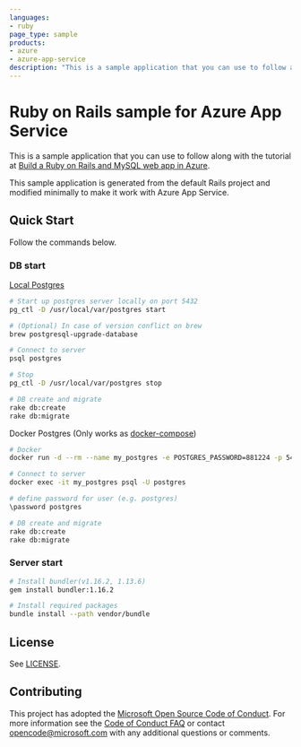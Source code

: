 ```yaml
---
languages:
- ruby
page_type: sample
products:
- azure
- azure-app-service
description: "This is a sample application that you can use to follow along with the Build a Ruby on Rails and MySQL web app in Azure tutorial."
---
```


# Ruby on Rails sample for Azure App Service

This is a sample application that you can use to follow along with the tutorial at 
[Build a Ruby on Rails and MySQL web app in Azure](https://docs.microsoft.com/azure/app-service/containers/tutorial-ruby-mysql-app). 

This sample application is generated from the default Rails project and modified minimally to make it work with Azure App Service. 

## Quick Start
Follow the commands below.

### DB start
[Local Postgres](https://dataschool.com/learn-sql/how-to-start-a-postgresql-server-on-mac-os-x/)
```bash
# Start up postgres server locally on port 5432
pg_ctl -D /usr/local/var/postgres start

# (Optional) In case of version conflict on brew
brew postgresql-upgrade-database

# Connect to server
psql postgres

# Stop
pg_ctl -D /usr/local/var/postgres stop

# DB create and migrate
rake db:create
rake db:migrate
```
Docker Postgres (Only works as [docker-compose](https://medium.com/better-programming/setting-up-rails-with-postgres-using-docker-426c853e8590))
```bash
# Docker
docker run -d --rm --name my_postgres -e POSTGRES_PASSWORD=881224 -p 5432:5432 postgres:11

# Connect to server
docker exec -it my_postgres psql -U postgres

# define password for user (e.g. postgres)
\password postgres

# DB create and migrate
rake db:create
rake db:migrate
```
### Server start
```bash
# Install bundler(v1.16.2, 1.13.6)
gem install bundler:1.16.2

# Install required packages
bundle install --path vendor/bundle

```


## License

See [LICENSE](https://github.com/Azure-Samples/rubyrails-tasks/blob/master/LICENSE.md).

## Contributing

This project has adopted the [Microsoft Open Source Code of Conduct](https://opensource.microsoft.com/codeofconduct/). For more information see the [Code of Conduct FAQ](https://opensource.microsoft.com/codeofconduct/faq/) or contact [opencode@microsoft.com](mailto:opencode@microsoft.com) with any additional questions or comments.
